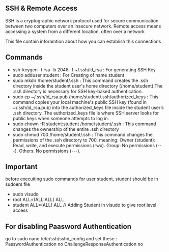 ## SSH & Remote Access 
SSH is a cryptographic network protocol used for secure communication between two computers over an insecure network.
Remote access means accessing a system from a different location, often over a network 

This file contain inforamtion about how you can establish this connections 
## Commands 
- ssh-keygen -t rsa -b 2048 -f ~/.ssh/id_rsa : For generating SSH Key
- sudo adduser student : For Creating  of name student 
- sudo mkdir /home/student/.ssh : This command creates the .ssh directory inside the student user's home directory (/home/student).The .ssh directory is necessary for SSH key-based authentication.
- sudo cp ~/.ssh/id_rsa.pub /home/student/.ssh/authorized_keys : This command copies your local machine's public SSH key (found in ~/.ssh/id_rsa.pub) into the authorized_keys file inside the student user’s .ssh directory.
  The authorized_keys file is where SSH server looks for public keys when someone attempts to log in.
- sudo chown -R student:student /home/student/.ssh : This command changes the ownership of the entire .ssh directory
- sudo chmod 700 /home/student/.ssh : This command changes the permissions of the .ssh directory to 700, meaning:
  Owner (student): Read, write, and execute permissions (rwx).
  Group: No permissions (---).
  Others: No permissions (---).

## Important 
before execuiting sudo commands for user student, student should be in sudoers file 
- sudo visudo
- root    ALL=(ALL:ALL) ALL
- student ALL=(ALL) ALL  // Adding Student in visudo to give root level access

## For disabling Paasword Authentication 
go to sudo nano /etc/ssh/sshd_config
and set these :
PasswordAuthentication no
ChallengeResponseAuthentication no


